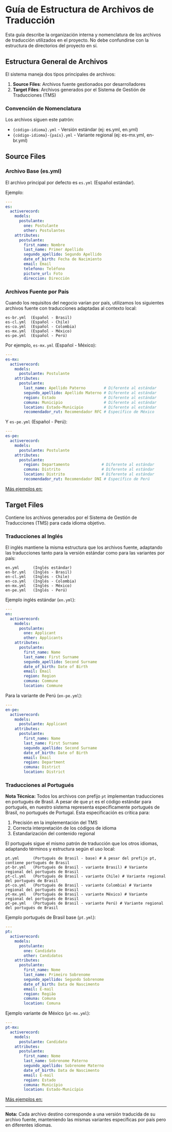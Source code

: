 # Guía de Estructura de Archivos de Traducción

Esta guía describe la organización interna y nomenclatura de los archivos de traducción utilizados en el proyecto. No debe confundirse con la estructura de directorios del proyecto en sí.

## Estructura General de Archivos

El sistema maneja dos tipos principales de archivos:
1. **Source Files**: Archivos fuente gestionados por desarrolladores
2. **Target Files**: Archivos generados por el Sistema de Gestión de Traducciones (TMS)

### Convención de Nomenclatura

Los archivos siguen este patrón:
- `{código-idioma}.yml` - Versión estándar (ej: es.yml, en.yml)
- `{código-idioma}-{país}.yml` - Variante regional (ej: es-mx.yml, en-br.yml)

## Source Files

### Archivo Base (es.yml)
El archivo principal por defecto es `es.yml` (Español estándar). 

Ejemplo:
```yml
---
es:
  activerecord:
    models:
      postulante:
        one: Postulante
        other: Postulantes
    attributes:
      postulante:
        first_name: Nombre
        last_name: Primer Apellido
        segundo_apellido: Segundo Apellido
        date_of_birth: Fecha de Nacimiento
        email: Email
        telefono: Teléfono
        picture_url: Foto
        direccion: Dirección
```

### Archivos Fuente por País
Cuando los requisitos del negocio varían por país, utilizamos los siguientes archivos fuente con traducciones adaptadas al contexto local:

```
es-br.yml  (Español - Brasil)
es-cl.yml  (Español - Chile)
es-co.yml  (Español - Colombia)
es-mx.yml  (Español - México)
es-pe.yml  (Español - Perú)
```

Por ejemplo, `es-mx.yml` (Español - México):
```yml
---
es-mx:
  activerecord:
    models:
      postulante: Postulante
    attributes:
      postulante:
        last_name: Apellido Paterno        # Diferente al estándar
        segundo_apellido: Apellido Materno # Diferente al estándar
        region: Estado                     # Diferente al estándar
        comuna: Municipio                  # Diferente al estándar
        location: Estado-Municipio         # Diferente al estándar
        recomendador_rut: Recomendador RFC # Específico de México
```

Y `es-pe.yml` (Español - Perú):
```yml
---
es-pe:
  activerecord:
    models:
      postulante: Postulante
    attributes:
      postulante:
        region: Departamento              # Diferente al estándar
        comuna: Distrito                  # Diferente al estándar
        location: Distrito                # Diferente al estándar
        recomendador_rut: Recomendador DNI # Específico de Perú
```

[Más ejemplos en:](/source_files_examples/)

## Target Files
Contiene los archivos generados por el Sistema de Gestión de Traducciones (TMS) para cada idioma objetivo.

### Traducciones al Inglés
El inglés mantiene la misma estructura que los archivos fuente, adaptando las traducciones tanto para la versión estándar como para las variantes por país:

```
en.yml      (Inglés estándar)
en-br.yml   (Inglés - Brasil)
en-cl.yml   (Inglés - Chile)
en-co.yml   (Inglés - Colombia)
en-mx.yml   (Inglés - México)
en-pe.yml   (Inglés - Perú)
```

Ejemplo inglés estándar (`en.yml`):
```yml
---
en:
  activerecord:
    models:
      postulante:
        one: Applicant
        other: Applicants
    attributes:
      postulante:
        first_name: Name
        last_name: First Surname
        segundo_apellido: Second Surname
        date_of_birth: Date of Birth
        email: Email
        region: Region
        comuna: Commune
        location: Commune
```

Para la variante de Perú (`en-pe.yml`):
```yml
---
en-pe:
  activerecord:
    models:
      postulante: Applicant
    attributes:
      postulante:
        first_name: Name
        last_name: First Surname
        segundo_apellido: Second Surname
        date_of_birth: Date of Birth
        email: Email
        region: Department
        comuna: District
        location: District
```

### Traducciones al Portugués
**Nota Técnica:** Todos los archivos con prefijo `pt` implementan traducciones en portugués de Brasil. A pesar de que `pt` es el código estándar para portugués, en nuestro sistema representa específicamente portugués de Brasil, no portugués de Portugal. Esta especificación es crítica para:

1. Precisión en la implementación del TMS
2. Correcta interpretación de los códigos de idioma
3. Estandarización del contenido regional

El portugués sigue el mismo patrón de traducción que los otros idiomas, adaptando términos y estructura según el uso local:

```
pt.yml      (Portugués de Brasil - base) # A pesar del prefijo pt, contiene portugués de Brasil
pt-br.yml   (Portugués de Brasil - variante Brasil) # Variante regional del portugués de Brasil
pt-cl.yml   (Portugués de Brasil - variante Chile) # Variante regional del portugués de Brasil
pt-co.yml   (Portugués de Brasil - variante Colombia) # Variante regional del portugués de Brasil
pt-mx.yml   (Portugués de Brasil - variante México) # Variante regional del portugués de Brasil
pt-pe.yml   (Portugués de Brasil - variante Perú) # Variante regional del portugués de Brasil
```

Ejemplo portugués de Brasil base (`pt.yml`):
```yml
---
pt:
  activerecord:
    models:
      postulante:
        one: Candidato
        other: Candidatos
    attributes:
      postulante:
        first_name: Nome
        last_name: Primeiro Sobrenome
        segundo_apellido: Segundo Sobrenome
        date_of_birth: Data de Nascimento
        email: E-mail
        region: Região
        comuna: Comuna
        location: Comuna
```

Ejemplo variante de México (`pt-mx.yml`):
```yml
---
pt-mx:
  activerecord:
    models:
      postulante: Candidato
    attributes:
      postulante:
        first_name: Nome
        last_name: Sobrenome Paterno
        segundo_apellido: Sobrenome Materno
        date_of_birth: Data de Nascimento
        email: E-mail
        region: Estado
        comuna: Município
        location: Estado-Município
```

[Más ejemplos en:](/target_files_examples/)

---

**Nota:** Cada archivo destino corresponde a una versión traducida de su archivo fuente, manteniendo las mismas variantes específicas por país pero en diferentes idiomas.
